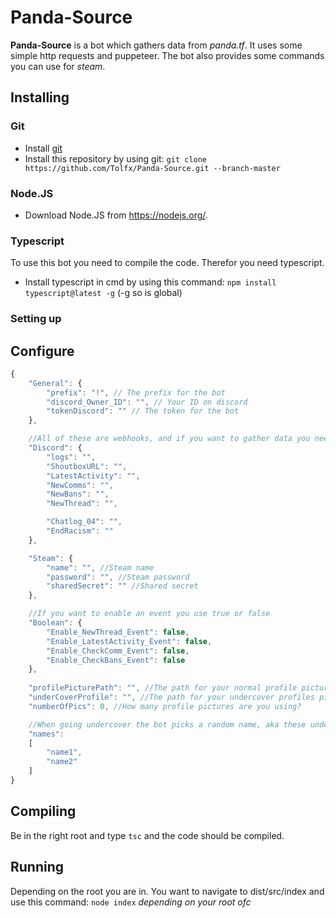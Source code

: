 # Panda-Source

**Panda-Source** is a bot which gathers data from *panda.tf*. It uses some simple http requests and puppeteer. The bot also provides some commands you can use for *steam*.

## Installing
### Git
- Install [git](https://git-scm.com/) 
- Install this repository by using git: `git clone https://github.com/Tolfx/Panda-Source.git --branch-master`

### Node.JS
- Download Node.JS from https://nodejs.org/.

### Typescript
To use this bot you need to compile the code. Therefor you need typescript.
- Install typescript in cmd by using this command: `npm install typescript@latest -g` (-g so is global)



### Setting up

## Configure
```js
{
    "General": {
        "prefix": "!", // The prefix for the bot
        "discord_Owner_ID": "", // Your ID on discord
        "tokenDiscord": "" // The token for the bot
    },

    //All of these are webhooks, and if you want to gather data you need to add discord webhooks.
    "Discord": {
        "logs": "", 
        "ShoutboxURL": "",
        "LatestActivity": "",
        "NewComms": "",
        "NewBans": "",
	    "NewThread": "",

        "Chatlog_04": "",
        "EndRacism": ""
    },

    "Steam": {
        "name": "", //Steam name
        "password": "", //Steam password
        "sharedSecret": "" //Shared secret
    },

    //If you want to enable an event you use true or false
    "Boolean": {
        "Enable_NewThread_Event": false,
        "Enable_LatestActivity_Event": false,
        "Enable_CheckComm_Event": false,
        "Enable_CheckBans_Event": false
    },
    
    "profilePicturePath": "", //The path for your normal profile picture when using command "normal"
    "underCoverProfile": "", //The path for your undercover profiles pictures.
    "numberOfPics": 0, //How many profile pictures are you using?

    //When going undercover the bot picks a random name, aka these under here.
    "names": 
    [
		"name1",
		"name2"
    ]
}
```

## Compiling
Be in the right root and type `tsc` and the code should be compiled.

## Running
Depending on the root you are in. You want to navigate to dist/src/index and use this command: `node index` *depending on your root ofc*
